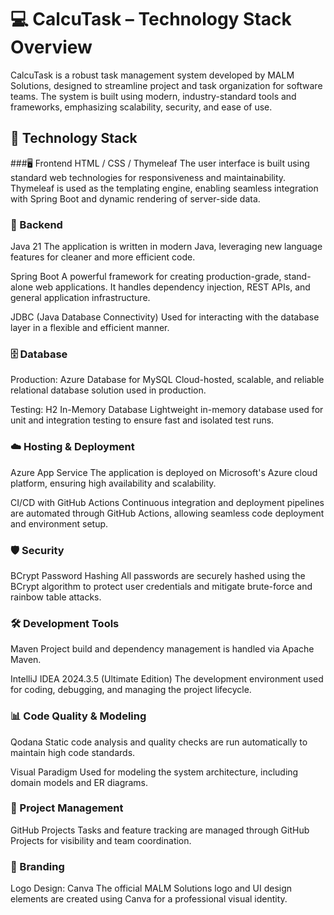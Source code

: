 # 💻 CalcuTask – Technology Stack Overview
CalcuTask is a robust task management system developed by MALM Solutions, designed to streamline project and task organization for software teams. The system is built using modern, industry-standard tools and frameworks, emphasizing scalability, security, and ease of use.

## 🧱 Technology Stack
###🖥️ Frontend
HTML / CSS / Thymeleaf
The user interface is built using standard web technologies for responsiveness and maintainability. Thymeleaf is used as the templating engine, enabling seamless integration with Spring Boot and dynamic rendering of server-side data.

### 🔧 Backend
Java 21
The application is written in modern Java, leveraging new language features for cleaner and more efficient code.

Spring Boot
A powerful framework for creating production-grade, stand-alone web applications. It handles dependency injection, REST APIs, and general application infrastructure.

JDBC (Java Database Connectivity)
Used for interacting with the database layer in a flexible and efficient manner.

### 🗄️ Database
Production: Azure Database for MySQL
Cloud-hosted, scalable, and reliable relational database solution used in production.

Testing: H2 In-Memory Database
Lightweight in-memory database used for unit and integration testing to ensure fast and isolated test runs.

### ☁️ Hosting & Deployment
Azure App Service
The application is deployed on Microsoft's Azure cloud platform, ensuring high availability and scalability.

CI/CD with GitHub Actions
Continuous integration and deployment pipelines are automated through GitHub Actions, allowing seamless code deployment and environment setup.

### 🛡️ Security
BCrypt Password Hashing
All passwords are securely hashed using the BCrypt algorithm to protect user credentials and mitigate brute-force and rainbow table attacks.

### 🛠️ Development Tools
Maven
Project build and dependency management is handled via Apache Maven.

IntelliJ IDEA 2024.3.5 (Ultimate Edition)
The development environment used for coding, debugging, and managing the project lifecycle.

### 📊 Code Quality & Modeling
Qodana
Static code analysis and quality checks are run automatically to maintain high code standards.

Visual Paradigm
Used for modeling the system architecture, including domain models and ER diagrams.

### 📌 Project Management
GitHub Projects
Tasks and feature tracking are managed through GitHub Projects for visibility and team coordination.

### 🎨 Branding
Logo Design: Canva
The official MALM Solutions logo and UI design elements are created using Canva for a professional visual identity.
